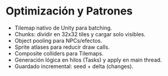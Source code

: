 # Optimización y Patrones

- Tilemap nativo de Unity para batching.
- Chunks: dividir en 32x32 tiles y cargar solo visibles.
- Object pooling para NPCs/efectos.
- Sprite atlases para reducir draw calls.
- Composite colliders para Tilemaps.
- Generación lógica en hilos (Tasks) y apply en main thread.
- Guardado incremental: seed + delta (changes).
